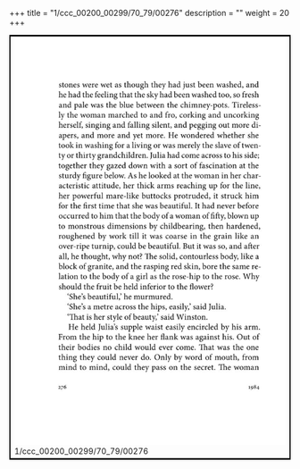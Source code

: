 +++
title = "1/ccc_00200_00299/70_79/00276"
description = ""
weight = 20
+++

<table style="border:2px solid black;max-width:800px;max-height:800px;" 
><tr><td>
<img class="center-fit-jpg"
src="/jpg_/out_jpg_1984__276.jpg">
1/ccc_00200_00299/70_79/00276
</img></td></tr></table>
